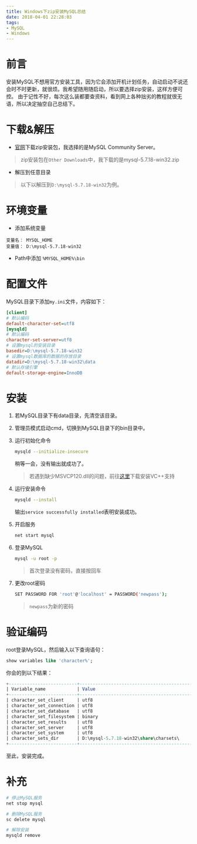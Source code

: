 ```yaml
---
title: Windows下zip安装MySQL总结
date: 2018-04-01 22:28:03
tags:
- MySQL
- Windows
---
```


# 前言

安装MySQL不想用官方安装工具，因为它会添加开机计划任务，自动启动不说还会时不时更新，就很烦。我希望随用随启动，所以要选择zip安装，这样方便可控。
由于记性不好，每次这么装都要查资料，看到网上各种拙劣的教程就很无语，所以决定抽空自己总结下。

<!--more-->

# 下载&解压

* [官网](https://dev.mysql.com/downloads/mysql/)下载zip安装包，我选择的是MySQL Community Server。
> zip安装包在`Other Downloads`中，我下载的是mysql-5.7.18-win32.zip
* 解压到任意目录
> 以下以解压到`D:\mysql-5.7.18-win32`为例。

# 环境变量

* 添加系统变量

```text
变量名： MYSQL_HOME
变量值： D:\mysql-5.7.18-win32
```

* Path中添加 `%MYSQL_HOME%\bin`

# 配置文件

MySQL目录下添加`my.ini`文件，内容如下：

```ini
[client]
# 默认编码
default-character-set=utf8
[mysqld]
# 默认编码
character-set-server=utf8
# 设置mysql的安装目录
basedir=D:\mysql-5.7.18-win32
# 设置mysql数据库的数据的存放目录
datadir=D:\mysql-5.7.18-win32\data
# 默认存储引擎
default-storage-engine=InnoDB
```

# 安装

1. 若MySQL目录下有data目录，先清空该目录。
1. 管理员模式启动cmd，切换到MySQL目录下的bin目录中。
1. 运行初始化命令

    ```sh
    mysqld --initialize-insecure
    ```

    稍等一会，没有输出就成功了。

    > 若遇到缺少MSVCP120.dll的问题，前往[这里](https://www.microsoft.com/en-us/download/details.aspx?id=40784)下载安装VC++支持

1. 运行安装命令

    ```sh
    mysqld --install
    ```

    输出`service successfully installed`表明安装成功。

1. 开启服务

    ```sh
    net start mysql
    ```

1. 登录MySQL

    ```sh
    mysql -u root -p
    ```

    > 首次登录没有密码，直接按回车

1. 更改root密码

    ```sh
    SET PASSWORD FOR 'root'@'localhost' = PASSWORD('newpass');
    ```

    > `newpass`为新的密码

# 验证编码

root登录MySQL，然后输入以下查询语句：

```sql
show variables like 'character%';
```

你会的到以下结果：

```sql
+--------------------------+-------------------------------------------+
| Variable_name            | Value                                     |
+--------------------------+-------------------------------------------+
| character_set_client     | utf8                                      |
| character_set_connection | utf8                                      |
| character_set_database   | utf8                                      |
| character_set_filesystem | binary                                    |
| character_set_results    | utf8                                      |
| character_set_server     | utf8                                      |
| character_set_system     | utf8                                      |
| character_sets_dir       | D:\mysql-5.7.18-win32\share\charsets\     |
+--------------------------+-------------------------------------------+
```

至此，安装完成。

# 补充

```sh
# 停止MySQL服务
net stop mysql

# 删除MySQL服务
sc delete mysql

# 解除安装
mysqld remove
```